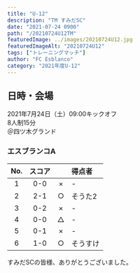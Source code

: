 ```yaml
---
title: "U-12"
description: "TM すみだSC"
date: "2021-07-24 0900"
path: "/20210724U12TM"
featuredImage: ../images/20210724U12.jpg
featuredImageAlt: "20210724U12"
tags: ["トレーニングマッチ"]
author: "FC Esblanco"
category: "2021年度U-12"
---
```


## 日時・会場

2021年7月24日（土）09:00キックオフ  
8人制15分  
＠四ツ木グランド


### エスブランコA

| No.| スコア  |   | 得点者  |
|:--:|:------:|:-:|:--------|
| 1  | 0-0    | × |-         |
| 2  | 2-1    | ○ |そうた2        |
| 3  | 0-2    | × |-      |
| 4  | 0-0    | △ |-      |
| 5  | 0-1    | × |-      |
| 6  | 1-0    | ○ |そうすけ      |


<script src="https://adm.shinobi.jp/s/f9835040bccb6582c56df68b8f5ecca7"></script>

すみだSCの皆様、ありがとうございました。
